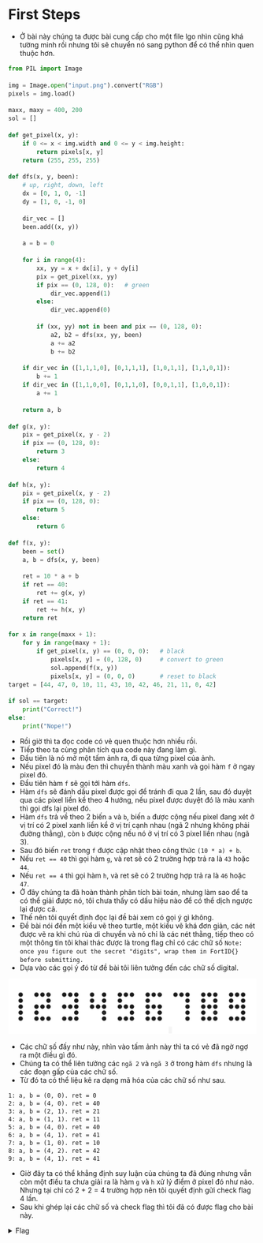# First Steps

- Ở bài này chúng ta được bài cung cấp cho một file lgo nhìn cũng khá tường minh rồi nhưng tôi sẽ chuyển nó sang python để có thể nhìn quen thuộc hơn.

``` python
from PIL import Image

img = Image.open("input.png").convert("RGB")
pixels = img.load()

maxx, maxy = 400, 200
sol = []

def get_pixel(x, y):
    if 0 <= x < img.width and 0 <= y < img.height:
        return pixels[x, y]
    return (255, 255, 255)

def dfs(x, y, been):
    # up, right, down, left
    dx = [0, 1, 0, -1]
    dy = [1, 0, -1, 0]

    dir_vec = []
    been.add((x, y))

    a = b = 0

    for i in range(4):
        xx, yy = x + dx[i], y + dy[i]
        pix = get_pixel(xx, yy)
        if pix == (0, 128, 0):   # green
            dir_vec.append(1)
        else:
            dir_vec.append(0)

        if (xx, yy) not in been and pix == (0, 128, 0):
            a2, b2 = dfs(xx, yy, been)
            a += a2
            b += b2

    if dir_vec in ([1,1,1,0], [0,1,1,1], [1,0,1,1], [1,1,0,1]):
        b += 1
    if dir_vec in ([1,1,0,0], [0,1,1,0], [0,0,1,1], [1,0,0,1]):
        a += 1

    return a, b

def g(x, y):
    pix = get_pixel(x, y - 2)
    if pix == (0, 128, 0):
        return 3
    else:
        return 4

def h(x, y):
    pix = get_pixel(x, y - 2)
    if pix == (0, 128, 0):
        return 5
    else:
        return 6

def f(x, y):
    been = set()
    a, b = dfs(x, y, been)

    ret = 10 * a + b
    if ret == 40:
        ret += g(x, y)
    if ret == 41:
        ret += h(x, y)
    return ret

for x in range(maxx + 1):
    for y in range(maxy + 1):
        if get_pixel(x, y) == (0, 0, 0):   # black
            pixels[x, y] = (0, 128, 0)     # convert to green
            sol.append(f(x, y))
            pixels[x, y] = (0, 0, 0)       # reset to black
target = [44, 47, 0, 10, 11, 43, 10, 42, 46, 21, 11, 0, 42]

if sol == target:
    print("Correct!")
else:
    print("Nope!")
```

- Rồi giờ thì ta đọc code có vẻ quen thuộc hơn nhiều rồi.
- Tiếp theo ta cùng phân tích qua code này đang làm gì.
- Đầu tiên là nó mở một tấm ảnh ra, đi qua từng pixel của ảnh.
- Nếu pixel đó là màu đen thì chuyển thành màu xanh và gọi hàm `f` ở ngay pixel đó.
- Đầu tiên hàm `f` sẽ gọi tới hàm `dfs`.
- Hàm `dfs` sẽ đánh dấu pixel được gọi để tránh đi qua 2 lần, sau đó duyệt qua các pixel liền kề theo 4 hướng, nếu pixel được duyệt đó là màu xanh thì gọi dfs lại pixel đó.
- Hàm `dfs` trả về theo 2 biến `a` và `b`, biến `a` được cộng nếu pixel đang xét ở vị trí có 2 pixel xanh liền kề ở vị trí cạnh nhau (ngã 2 nhưng không phải đường thẳng), còn `b` được cộng nếu nó ở vị trí có 3 pixel liền nhau (ngã 3).
- Sau đó biến `ret` trong `f` được cập nhật theo công thức `(10 * a) + b`.
- Nếu `ret == 40` thì gọi hàm `g`, và ret sẽ có 2 trường hợp trả ra là `43` hoặc `44`.
- Nếu `ret == 4` thì gọi hàm `h`, và ret sẽ có 2 trường hợp trả ra là `46` hoặc `47`.
- Ở đây chúng ta đã hoàn thành phân tích bài toán, nhưng làm sao để ta có thể giải được nó, tôi chưa thấy có dấu hiệu nào để có thể dịch ngược lại được cả.
- Thế nên tôi quyết định đọc lại đề bài xem có gọi ý gì không.
- Đề bài nói đến một kiểu vẽ theo turtle, một kiểu vẽ khá đơn giản, các nét được vẽ ra khi chú rùa di chuyển và nó chỉ là các nét thằng, tiếp theo có một thông tin tôi khai thác được là trong flag chỉ có các chữ số `Note: once you figure out the secret "digits", wrap them in FortID{} before submitting.`
- Dựa vào các gọi ý đó từ đề bài tôi liên tưởng đến các chữ số digital.

![digit](./images/digit.jpg)
- Các chữ số đấy như này, nhìn vào tấm ảnh này thì ta có vẻ đã ngờ ngợ ra một điều gì đó.
- Chúng ta có thể liên tưởng các `ngã 2` và `ngã 3` ở trong hàm `dfs` nhưng là các đoạn gấp của các chữ số.
- Từ đó ta có thể liệu kê ra dạng mã hóa của các chữ số như sau.

```
1: a, b = (0, 0). ret = 0
2: a, b = (4, 0). ret = 40
3: a, b = (2, 1). ret = 21
4: a, b = (1, 1). ret = 11
5: a, b = (4, 0). ret = 40
6: a, b = (4, 1). ret = 41
7: a, b = (1, 0). ret = 10
8: a, b = (4, 2). ret = 42
9: a, b = (4, 1). ret = 41
```
- Giờ đây ta có thể khẳng định suy luận của chúng ta đã đúng nhưng vẫn còn một điều ta chưa giải ra là hàm `g` và `h` xử lý điểm ở pixel đó như nào. Nhưng tại chỉ có 2 + 2 = 4 trường hợp nên tôi quyết định gửi check flag 4 lần.
- Sau khi ghép lại các chữ số và check flag thì tôi đã có được flag cho bài này.

<details>
<summary style="cursor: pointer">Flag</summary>

```
FortID{5917427863418}
```
</details>
